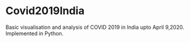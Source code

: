 # Covid2019India
Basic visualisation and analysis of COVID 2019 in India upto April 9,2020. 
Implemented in Python.
